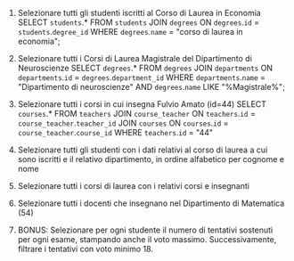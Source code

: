 1. Selezionare tutti gli studenti iscritti al Corso di Laurea in Economia
SELECT `students`.*
FROM `students`
JOIN `degrees`
ON `degrees`.`id` = `students`.`degree_id`
WHERE `degrees`.`name` = "corso di laurea in economia";

2. Selezionare tutti i Corsi di Laurea Magistrale del Dipartimento di Neuroscienze
SELECT `degrees`.*
FROM `degrees`
JOIN `departments`
ON `departments`.`id` = `degrees`.`department_id`
WHERE `departments`.`name` = "Dipartimento di neuroscienze"
AND `degrees`.`name` LIKE "%Magistrale%";

3. Selezionare tutti i corsi in cui insegna Fulvio Amato (id=44)
SELECT `courses`.*
FROM `teachers`
JOIN `course_teacher`
ON `teachers`.`id` = `course_teacher`.`teacher_id`
JOIN `courses`
ON `courses`.`id` = `course_teacher`.`course_id`
WHERE `teachers`.`id` = "44" 

4. Selezionare tutti gli studenti con i dati relativi al corso di laurea a cui
sono iscritti e il relativo dipartimento, in ordine alfabetico per cognome e
nome
5. Selezionare tutti i corsi di laurea con i relativi corsi e insegnanti
6. Selezionare tutti i docenti che insegnano nel Dipartimento di
Matematica (54)
7. BONUS: Selezionare per ogni studente il numero di tentativi sostenuti
per ogni esame, stampando anche il voto massimo. Successivamente,
filtrare i tentativi con voto minimo 18.